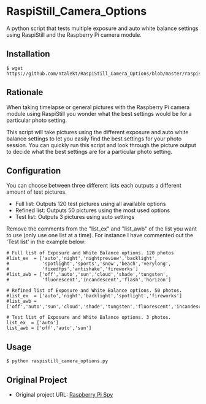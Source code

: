 RaspiStill_Camera_Options
==============
A python script that tests multiple exposure and auto white balance settings using RaspiStill and the Raspberry Pi camera module.

Installation
------------
```
$ wget https://github.com/ntalekt/RaspiStill_Camera_Options/blob/master/raspistill_camera_options.py
```

Rationale
---------
When taking timelapse or general pictures with the Raspberry Pi camera module using RaspiStill you wonder what the best settings would be for a particular photo setting.

This script will take pictures using the different exposure and auto white balance settings to let you easily find the best settings for your photo session. You can quickly run this script and look through the picture output to decide what the best settings are for a particular photo setting. 

Configuration
---------
You can choose between three different lists each outputs a different amount of test pictures.

* Full list: Outputs 120 test pictures using all available options
* Refined list: Outputs 50 pictures using the most used options
* Test list: Outputs 3 pictures using auto settings

Remove the comments from the "list_ex" and "list_awb" of the list you want to use (only use one list at a time). For instance I have commented out the 'Test list' in the example below:
```
# Full list of Exposure and White Balance options. 120 photos
#list_ex  = ['auto','night','nightpreview','backlight',
#            'spotlight','sports','snow','beach','verylong',
#            'fixedfps','antishake','fireworks']
#list_awb = ['off','auto','sun','cloud','shade','tungsten',
#            'fluorescent','incandescent','flash','horizon']

# Refined list of Exposure and White Balance options. 50 photos.
#list_ex  = ['auto','night','backlight','spotlight','fireworks']
#list_awb = ['off','auto','sun','cloud','shade','tungsten','fluorescent','incandescent','flash','horizon']

# Test list of Exposure and White Balance options. 3 photos.
list_ex  = ['auto']
list_awb = ['off','auto','sun']
```

Usage
-----
```
$ python raspistill_camera_options.py
```

Original Project
-----
* Original project URL: [Raspberry Pi Spy](http://www.raspberrypi-spy.co.uk/?p=1862)
